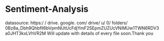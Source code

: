 # Sentiment-Analysis
datasource: https:/ / drive. google. com/ drive/ u/ 0/ folders/ 0Bz8a_Dbh9Qhbfll6bVpmNUtUcFdjYmF2SEpmZUZUcVNiMUw1TWN6RDV3a0JHT3kxLVhVR2M
Will update with details of every file soon.Thank you
